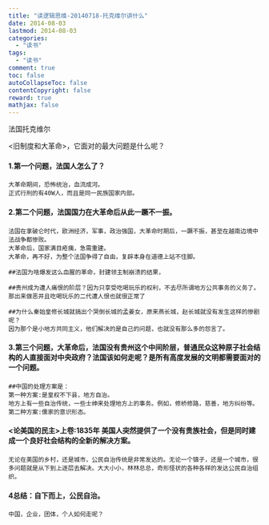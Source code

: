 ```yaml
---
title: "读逻辑思维-20140718-托克维尔讲什么"
date: 2014-08-03
lastmod: 2014-08-03
categories:
  - "读书"
tags:
  - "读书"
comment: true
toc: false
autoCollapseToc: false
contentCopyright: false
reward: true
mathjax: false
---
```


法国托克维尔

<旧制度和大革命>，它面对的最大问题是什么呢？
    
   <!--more-->
    
#### 1.第一个问题，法国人怎么了？    
    大革命期间，恐怖统治，血流成河。
    正式行刑的有40W人，而且是同一民族国家内部。
   
#### 2.第二个问题，法国国力在大革命后从此一蹶不一振。     
    法国在拿破仑时代，欧洲经济，军事，政治强国，大革命时期后，一蹶不振，甚至在越南边境中法战争都惨败。
    大革命后，国家满目疮痍，急需重建。
    大革命，再不好，为整个法国争得了自由，复辟本身在道德上站不住脚。
    
    ##法国为啥爆发这么血腥的革命，封建领主制崩溃的结果，
    
    ##贵州成为遭人痛恨的阶层？因为只享受吃喝玩乐的权利，不去尽所谓地方公共事务的义务了。
    那出来做恶并且吃喝玩乐的二代遭人恨也就很正常了
    
    ##为什么秦始皇修长城就搞出个哭倒长城的孟姜女，原来燕长城，赵长城就没有发生这样的惨剧呢？
    因为那个是小地方共同主义，他们解决的是自己的问题，也就没有那么多的怨言了。
    
#### 3.第三个问题，大革命后，法国没有贵州这个中间阶层，普通民众这种原子社会结构的人直接面对中央政府？法国该如何走呢？是所有高度发展的文明都需要面对的一个问题。    
    ##中国的处理方案是：
    第一种方案:是皇权不下县，地方自治。
    地方上有一些自治传统，一些士绅来处理地方上的事务。例如，修桥修路，慈善，地方纠纷等。
    第二种方案:儒家的意识形态。
    

#### <论美国的民主>上卷:1835年 美国人突然提供了一个没有贵族社会，但是同时建成一个良好社会结构的全新的解决方案。    
    无论在美国的乡村，还是城市，公民自治传统是非常发达的。无论一个镇子，还是一个城市，很多问题就是从下到上逐层去解决。大大小小，林林总总，奇形怪状的各种各样的发达公民自治组织。

#### 4总结：自下而上，公民自治。
    中国，企业，团体，个人如何走呢？